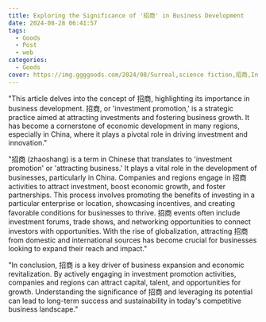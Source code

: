 ```yaml
---
title: Exploring the Significance of '招商' in Business Development
date: 2024-08-28 06:41:57
tags:
  - Goods
  - Post
  - web
categories:
  - Goods
cover: https://img.ggggoods.com/2024/08/Surreal,science fiction,招商,Investment promotion,technology,tech,diagrams,renderings,colors_20240830_00001_.png
---
```


"This article delves into the concept of 招商, highlighting its importance in business development. 招商, or 'investment promotion,' is a strategic practice aimed at attracting investments and fostering business growth. It has become a cornerstone of economic development in many regions, especially in China, where it plays a pivotal role in driving investment and innovation."

"招商 (zhaoshang) is a term in Chinese that translates to 'investment promotion' or 'attracting business.' It plays a vital role in the development of businesses, particularly in China. Companies and regions engage in 招商 activities to attract investment, boost economic growth, and foster partnerships. This process involves promoting the benefits of investing in a particular enterprise or location, showcasing incentives, and creating favorable conditions for businesses to thrive. 招商 events often include investment forums, trade shows, and networking opportunities to connect investors with opportunities. With the rise of globalization, attracting 招商 from domestic and international sources has become crucial for businesses looking to expand their reach and impact."

"In conclusion, 招商 is a key driver of business expansion and economic revitalization. By actively engaging in investment promotion activities, companies and regions can attract capital, talent, and opportunities for growth. Understanding the significance of 招商 and leveraging its potential can lead to long-term success and sustainability in today's competitive business landscape."
